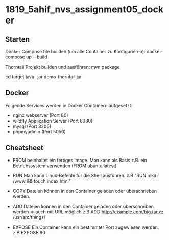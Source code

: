 # 1819_5ahif_nvs_assignment05_docker

## Starten
Docker Compose file builden (um alle Container zu Konfigurieren):
docker-compose up --build

Thorntail Projekt builden und ausführen:
mvn package

cd target
java -jar demo-thorntail.jar

## Docker
Folgende Services werden in Docker Containern aufgesetzt:

- nginx webserver (Port 80)
- wildfly Application Server (Port 8080)
- mysql (Port 3306)
- phpmyadmin (Port 5050)

## Cheatsheet

- FROM
beinhaltet ein fertiges Image. Man kann als Basis z.B. ein Betriebssystem verwenden (FROM ubuntu:latest)

- RUN
Man kann Linux-Befehle für die Shell ausführen. z.B "RUN mkdir /www && touch index.html"

- COPY
Dateien können in den Container geladen oder überschrieben werden.

- ADD
Dateien können in den Container geladen oder überschreiben werden => auch mit URL möglich z.B ADD http://example.com/big.tar.xz /usr/src/things/

- EXPOSE
Ein Container kann ein bestimmter Port zugewiesen werden. z.B EXPOSE 80
